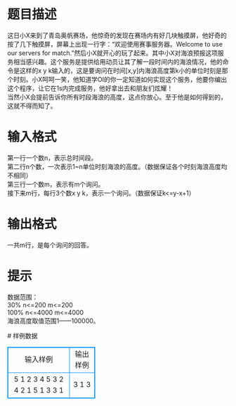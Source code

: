 # 

 
 # 题目描述 
<p>
这日小X来到了青岛奥帆赛场，他惊奇的发现在赛场内有好几块触摸屏，他好奇的按了几下触摸屏，屏幕上出现一行字：“欢迎使用赛事服务器。Welcome to use our servers for match.”然后小X就开心的玩了起来。其中小X对海浪预报这项服务相当感兴趣。这个服务是提供给用动员让其了解一段时间内的海浪情况，他的命令是这样的x y k输入的，这是要询问在时间[x,y]内海浪高度第k小的单位时刻是那个时刻。小X呵呵一笑，他知道学OI的你一定知道如何实现这个服务，他要你编出这个程序，让它在1s内完成服务，他好拿出去和朋友们炫耀！<br>当然小X会提前告诉你所有时段海浪的高度，这点你放心。至于他是如何得到的，这就不得而知了。<br></p> 

 
 # 输入格式 
<p>
第一行一个数n，表示总时间段。<br>第二行n个数，一次表示1~n单位时刻海浪的高度。（数据保证各个时刻海浪高度均不相同）<br>第三行一个数m，表示有m个询问。<br>接下来m行，每行3个数x y k，表示一个询问。（数据保证k<=y-x+1）<br></p> 

 
 # 输出格式 
<p>
一共m行，是每个询问的回答。</p> 

 
 # 提示 
<p>
数据范围：<br>30%   n<=200   m<=200<br>100%  n<=4000  m<=4000<br>海浪高度取值范围1——100000。<br></p> 
# 样例数据
<style>
        table,table tr th, table tr td { border:1px solid #0094ff; }
        table { width: 200px; min-height: 25px; line-height: 25px; text-align: center; border-collapse: collapse;}   
    </style>
<table>
	<tr>
		<td>输入样例</td>
		<td>输出样例</td>
	</tr>
<tr><td>5
1 2 3 4 5
3
2 4 2
1 5 1
3 3 1
</td><td>3
1
3</td></tr></table>
